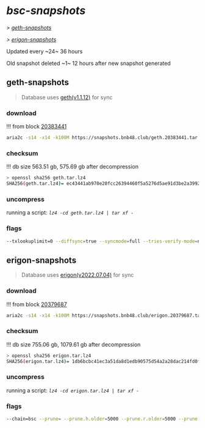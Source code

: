# *bsc-snapshots*


*\> [geth-snapshots](#geth-snapshots)*

*\> [erigon-snapshots](#erigon-snapshots)*

Updated every ~24~ 36 hours

Old snapshot deleted ~1~ 12 hours after new snapshot generated

## geth-snapshots


> Database uses [geth(v1.1.12)](https://github.com/bnb-chain/bsc/releases/tag/v1.1.12) for sync


### download

<!-- begin_geth -->

!!! from block [20383441](https://bscscan.com/block/20383441)
```bash
aria2c -s14 -x14 -k100M https://snapshots.bnb48.club/geth.20383441.tar.lz4 -o geth.tar.lz4
```


### checksum


!!! db size 563.51 gb, 575.69 gb after decompression
```bash
> openssl sha256 geth.tar.lz4
SHA256(geth.tar.lz4)= ec43441ab970e20fcc26394460f5a5276d5ae91d3be2a39921e171d1c7fd9c61
```

<!-- end_geth -->

### uncompress


running a script: _`lz4 -cd geth.tar.lz4 | tar xf -`_


### flags


```bash
--txlookuplimit=0 --diffsync=true --syncmode=full --tries-verify-mode=none --pruneancient=true --diffblock=5000
```


## erigon-snapshots


> Database uses [erigon(v2022.07.04)](https://github.com/ledgerwatch/erigon/releases/tag/v2022.07.04) for sync


### download

<!-- begin_erigon -->

!!! from block [20379687](https://bscscan.com/block/20379687)
```bash
aria2c -s14 -x14 -k100M https://snapshots.bnb48.club/erigon.20379687.tar.lz4 -o erigon.tar.lz4
```


### checksum


!!! db size 755.06 gb, 1079.61 gb after decompression
```bash
> openssl sha256 erigon.tar.lz4
SHA256(erigon.tar.lz4)= 1db6bcbc41ec3a51da8d1edb90575d54a2a28dac214fd0fa9525ba8fcc676fa4
```

<!-- end_erigon -->

### uncompress


running a script: _`lz4 -cd erigon.tar.lz4 | tar xf -`_


### flags


```bash
--chain=bsc --prune= --prune.h.older=5000 --prune.r.older=5000 --prune.t.older=5000 --prune.c.older=5000 --db.pagesize=16k
```
